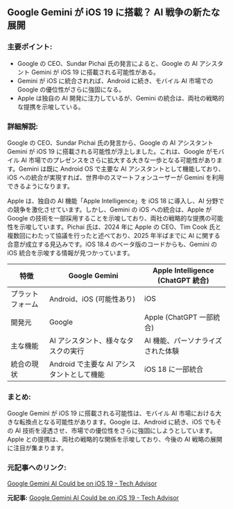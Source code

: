 ## Google Gemini が iOS 19 に搭載？ AI 戦争の新たな展開

### 主要ポイント:

* Google の CEO、Sundar Pichai 氏の発言によると、Google の AI アシスタント Gemini が iOS 19 に搭載される可能性がある。
* Gemini が iOS に統合されれば、Android に続き、モバイル AI 市場での Google の優位性がさらに強固になる。
* Apple は独自の AI 開発に注力しているが、Gemini の統合は、両社の戦略的な提携を示唆している。

### 詳細解説:

Google の CEO、Sundar Pichai 氏の発言から、Google の AI アシスタント Gemini が iOS 19 に搭載される可能性が浮上しました。これは、Google がモバイル AI 市場でのプレゼンスをさらに拡大する大きな一歩となる可能性があります。Gemini は既に Android OS で主要な AI アシスタントとして機能しており、iOS への統合が実現すれば、世界中のスマートフォンユーザーが Gemini を利用できるようになります。

Apple は、独自の AI 機能「Apple Intelligence」を iOS 18 に導入し、AI 分野での競争を激化させています。しかし、Gemini の iOS への統合は、Apple が Google の技術を一部採用することを示唆しており、両社の戦略的な提携の可能性を示唆しています。Pichai 氏は、2024 年に Apple の CEO、Tim Cook 氏と複数回にわたって協議を行ったと述べており、2025 年半ばまでに AI に関する合意が成立する見込みです。iOS 18.4 のベータ版のコードからも、Gemini の iOS 統合を示唆する情報が見つかっています。

| 特徴 | Google Gemini | Apple Intelligence (ChatGPT 統合) |
| ------------- | ------------------------------------------- | ---------------------------------- |
| プラットフォーム | Android、iOS (可能性あり) | iOS |
| 開発元 | Google | Apple (ChatGPT 一部統合) |
| 主な機能 | AI アシスタント、様々なタスクの実行 | AI 機能、パーソナライズされた体験 |
| 統合の現状 | Android で主要な AI アシスタントとして機能 | iOS 18 に一部統合 |

### まとめ:

Google Gemini が iOS 19 に搭載される可能性は、モバイル AI 市場における大きな転換点となる可能性があります。Google は、Android に続き、iOS でもその AI 技術を浸透させ、市場での優位性をさらに強固にしようとしています。Apple との提携は、両社の戦略的な関係を示唆しており、今後の AI 戦略の展開に注目が集まります。

### 元記事へのリンク:

[Google Gemini AI Could be on iOS 19 - Tech Advisor](https://www.techadvisor.com/news/phone-news/google-gemini-ios-3991425)


**元記事:** [Google Gemini AI Could be on iOS 19 - Tech Advisor](https://www.techadvisor.com/article/2769545/google-gemini-could-dominate-mobile-ai-by-the-end-of-2025.html)